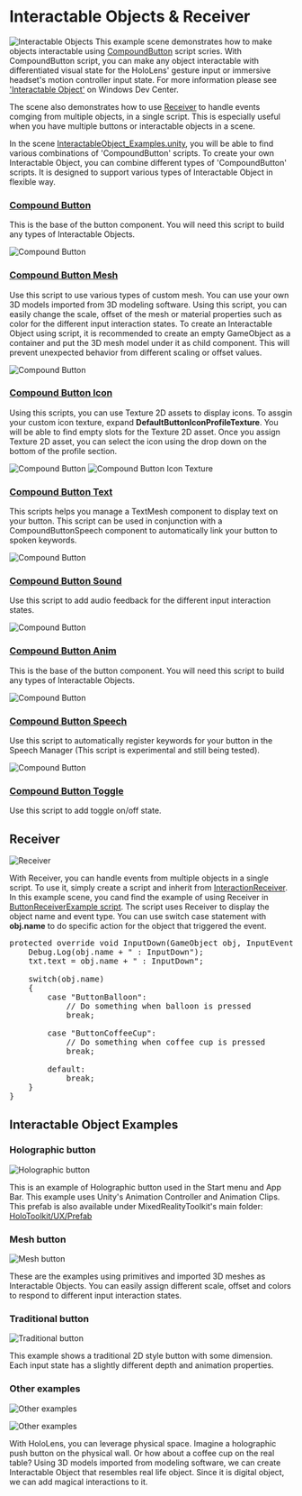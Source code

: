# Interactable Objects & Receiver
![Interactable Objects](/External/ReadMeImages/MRTK_InteractableObject.jpg)
This example scene demonstrates how to make objects interactable using [CompoundButton](/Assets/HoloToolkit/UX/Scripts/Buttons/CompoundButton.cs) script scries. With CompoundButton script, you can make any object interactable with differentiated visual state for the HoloLens' gesture input or immersive headset's motion controller input state. For more information please see ['Interactable Object'](https://developer.microsoft.com/en-us/windows/mixed-reality/interactable_object) on Windows Dev Center.

The scene also demonstrates how to use [Receiver](/Assets/HoloToolkit/UX/Scripts/Receivers/InteractionReceiver.cs) to handle events comging from multiple objects, in a single script. This is especially useful when you have multiple buttons or interactable objects in a scene. 
 
In the scene [InteractableObject_Examples.unity](/Assets/HoloToolkit-Examples/UX/Scenes/InteractableObjectExample.unity), you will be able to find various combinations of 'CompoundButton' scripts. To create your own Interactable Object, you can combine different types of 'CompoundButton' scripts. It is designed to support various types of Interactable Object in flexible way.

### [Compound Button](/Assets/HoloToolkit/UX/Scripts/Buttons/CompoundButton.cs) ###
This is the base of the button component. You will need this script to build any types of Interactable Objects.

![Compound Button](/External/ReadMeImages/MRTK_CompoundButton_Inspector.jpg)

### [Compound Button Mesh](/Assets/HoloToolkit/UX/Scripts/Buttons/CompoundButtonMesh.cs) ###
Use this script to use various types of custom mesh. You can use your own 3D models imported from 3D modeling software. Using this script, you can easily change the scale, offset of the mesh or material properties such as color for the different input interaction states. To create an Interactable Object using script, it is recommended to create an empty GameObject as a container and put the 3D mesh model under it as child component. This will prevent unexpected behavior from different scaling or offset values.

![Compound Button](/External/ReadMeImages/MRTK_CompoundButtonMesh_Inspector.jpg)

### [Compound Button Icon](/Assets/HoloToolkit/UX/Scripts/Buttons/CompoundButtonIcon.cs) ###
Using this scripts, you can use Texture 2D assets to display icons. To assgin your custom icon texture, expand **DefaultButtonIconProfileTexture**. You will be able to find empty slots for the Texture 2D asset. Once you assign Texture 2D asset, you can select the icon using the drop down on the bottom of the profile section.

![Compound Button](/External/ReadMeImages/MRTK_CompoundButtonIcon_Inspector.jpg)
![Compound Button Icon Texture](/External/ReadMeImages/MRTK_CompoundButtonIconTexture.jpg)

### [Compound Button Text](/Assets/HoloToolkit/UX/Scripts/Buttons/CompoundButtonText.cs) ###
This scripts helps you manage a TextMesh component to display text on your button. This script can be used in conjunction with a CompoundButtonSpeech component to automatically link your button to spoken keywords.

![Compound Button](/External/ReadMeImages/MRTK_CompoundButtonText_Inspector.jpg)

### [Compound Button Sound](/Assets/HoloToolkit/UX/Scripts/Buttons/Utilities/CompoundButtonSounds.cs) ###
Use this script to add audio feedback for the different input interaction states.

![Compound Button](/External/ReadMeImages/MRTK_CompoundButtonSound_Inspector.jpg)

### [Compound Button Anim](/Assets/HoloToolkit/UX/Scripts/Buttons/CompoundButtonAnim.cs) ###
This is the base of the button component. You will need this script to build any types of Interactable Objects.

![Compound Button](/External/ReadMeImages/MRTK_CompoundButtonAnim_Inspector.jpg)

### [Compound Button Speech](/Assets/HoloToolkit/UX/Scripts/Buttons/CompoundButtonSpeech.cs) ###
Use this script to automatically register keywords for your button in the Speech Manager (This script is experimental and still being tested).

![Compound Button](/External/ReadMeImages/MRTK_CompoundButtonSpeech_Inspector.jpg)

### [Compound Button Toggle](/Assets/HoloToolkit/UX/Scripts/Buttons/CompoundButtonToggle.cs) ###
Use this script to add toggle on/off state.

## Receiver ##
![Receiver](/External/ReadMeImages/MRTK_Receiver.jpg)

With Receiver, you can handle events from multiple objects in a single script. To use it, simply create a script and inherit from [InteractionReceiver](/Assets/HoloToolkit/UX/Scripts/Receivers/InteractionReceiver.cs). In this example scene, you cand find the example of using Receiver in [ButtonReceiverExample script](/Assets/HoloToolkit-Examples/UX/Scripts/ButtonReceiverExample.cs). The script uses Receiver to display the object name and event type. You can use switch case statement with **obj.name** to do specific action for the object that triggered the event.

<pre>
protected override void InputDown(GameObject obj, InputEventData eventData) {
    Debug.Log(obj.name + " : InputDown");
    txt.text = obj.name + " : InputDown";

    switch(obj.name)
    {
        case "ButtonBalloon":
            // Do something when balloon is pressed
            break;

        case "ButtonCoffeeCup":
            // Do something when coffee cup is pressed
            break;

        default:
            break;
    }
}
</pre>




## Interactable Object Examples ##

### Holographic button ###

![Holographic button](/External/ReadMeImages/MRTK_InteractableObject_HolographicButton.jpg)

This is an example of Holographic button used in the Start menu and App Bar. This example uses Unity's Animation Controller and Animation Clips. This prefab is also available under MixedRealityToolkit's main folder: [HoloToolkit/UX/Prefab](/Assets/HoloToolkit/UX/Prefabs/Buttons/SquareButton.prefab)

### Mesh button ###

![Mesh button](/External/ReadMeImages/MRTK_InteractableObject_MeshButton.jpg)

These are the examples using primitives and imported 3D meshes as Interactable Objects. You can easily assign different scale, offset and colors to respond to different input interaction states.


### Traditional button ###

![Traditional button](/External/ReadMeImages/MRTK_InteractableObject_TraditionalButton.jpg)

This example shows a traditional 2D style button with some dimension. Each input state has a slightly different depth and animation properties.
 

### Other examples ###

![Other examples](/External/ReadMeImages/MRTK_InteractableObject_PushButton.jpg)

![Other examples](/External/ReadMeImages/MRTK_InteractableObject_RealLifeObject.jpg)

With HoloLens, you can leverage physical space. Imagine a holographic push button on the physical wall. Or how about a coffee cup on the real table? Using 3D models imported from modeling software, we can create Interactable Object that resembles real life object. Since it is digital object, we can add magical interactions to it.
